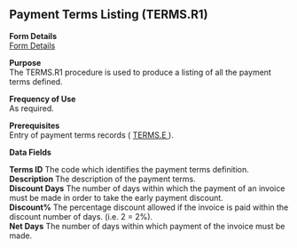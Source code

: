 ##  Payment Terms Listing (TERMS.R1)

<PageHeader />

**Form Details**  
[ Form Details ](TERMS-R1-1/README.md)   

**Purpose**  
The TERMS.R1 procedure is used to produce a listing of all the payment terms
defined.

**Frequency of Use**  
As required.

**Prerequisites**  
Entry of payment terms records ( [ TERMS.E ](../../../../rover/AP-OVERVIEW/AP-ENTRY/TERMS-E) ). 

**Data Fields**

**Terms ID** The code which identifies the payment terms definition.  
**Description** The description of the payment terms.  
**Discount Days** The number of days within which the payment of an invoice
must be made in order to take the early payment discount.  
**Discount%** The percentage discount allowed if the invoice is paid within
the discount number of days. (i.e. 2 = 2%).  
**Net Days** The number of days within which payment of the invoice must be
made.  
  
<badge text= "Version 8.10.57" vertical="middle" />

<PageFooter />